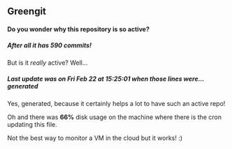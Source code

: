 ## Greengit

#### Do you wonder why this repository is so active?

##### After all it has 590 commits!

But is it *really* active? Well...

##### Last update was on Fri Feb 22 at 15:25:01 when those lines were... generated

Yes, generated, because it certainly helps a lot to have such an active repo!

Oh and there was **66%** disk usage on the machine
where there is the cron updating this file.

Not the best way to monitor a VM in the cloud but it works! :)
